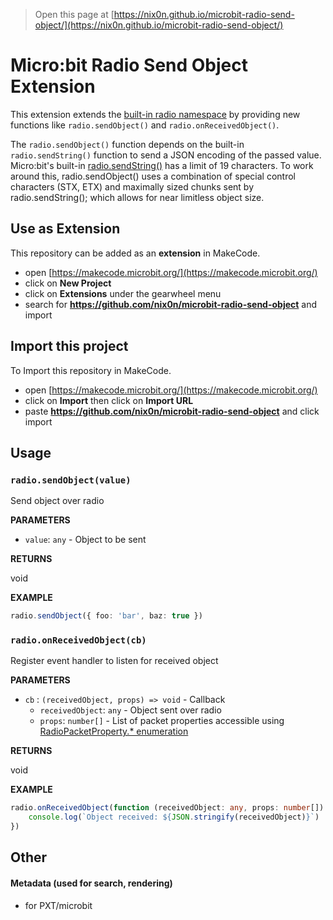 
> Open this page at [https://nix0n.github.io/microbit-radio-send-object/](https://nix0n.github.io/microbit-radio-send-object/)

# Micro:bit Radio Send Object Extension

This extension extends the [built-in radio namespace](https://makecode.microbit.org/reference/radio) by providing new functions like `radio.sendObject()` and `radio.onReceivedObject()`.

The `radio.sendObject()` function depends on the built-in `radio.sendString()` function to send a JSON encoding of the passed value.  Micro:bit's built-in [radio.sendString()](https://makecode.microbit.org/reference/radio/send-string) has a limit of 19 characters.  To work around this, radio.sendObject() uses a combination of special control characters (STX, ETX) and maximally sized chunks sent by radio.sendString(); which allows for near limitless object size.

## Use as Extension

This repository can be added as an **extension** in MakeCode.

* open [https://makecode.microbit.org/](https://makecode.microbit.org/)
* click on **New Project**
* click on **Extensions** under the gearwheel menu
* search for **https://github.com/nix0n/microbit-radio-send-object** and import


## Import this project

To Import this repository in MakeCode.

* open [https://makecode.microbit.org/](https://makecode.microbit.org/)
* click on **Import** then click on **Import URL**
* paste **https://github.com/nix0n/microbit-radio-send-object** and click import

## Usage

### `radio.sendObject(value)`

Send object over radio

**PARAMETERS**

* `value`: `any` - Object to be sent

**RETURNS**

void

**EXAMPLE**
```typescript
radio.sendObject({ foo: 'bar', baz: true })
```

### `radio.onReceivedObject(cb)`

Register event handler to listen for received object

**PARAMETERS**

* `cb` : `(receivedObject, props) => void` - Callback
    - `receivedObject`: `any` - Object sent over radio
    - `props`: `number[]` - List of packet properties accessible using [RadioPacketProperty.* enumeration](https://makecode.microbit.org/reference/radio/received-packet)

**RETURNS**

void

**EXAMPLE**
```typescript
radio.onReceivedObject(function (receivedObject: any, props: number[]) {
    console.log(`Object received: ${JSON.stringify(receivedObject)}`)
})
```


## Other
#### Metadata (used for search, rendering)

* for PXT/microbit
<script src="https://makecode.com/gh-pages-embed.js"></script><script>makeCodeRender("{{ site.makecode.home_url }}", "{{ site.github.owner_name }}/{{ site.github.repository_name }}");</script>
